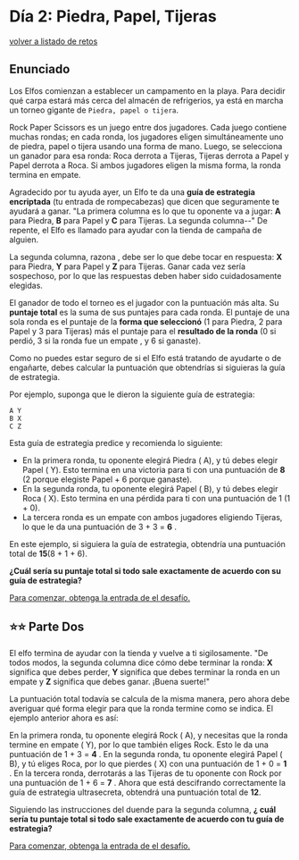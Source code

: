 # Día 2: Piedra, Papel, Tijeras
[volver a listado de retos](./../../README.md)

## Enunciado

Los Elfos comienzan a establecer un campamento en la playa. Para decidir qué carpa estará más cerca del almacén de refrigerios, ya está en marcha un torneo gigante de `Piedra, papel o tijera`.

Rock Paper Scissors es un juego entre dos jugadores. Cada juego contiene muchas rondas; en cada ronda, los jugadores eligen simultáneamente uno de piedra, papel o tijera usando una forma de mano. Luego, se selecciona un ganador para esa ronda: Roca derrota a Tijeras, Tijeras derrota a Papel y Papel derrota a Roca. Si ambos jugadores eligen la misma forma, la ronda termina en empate.

Agradecido por tu ayuda ayer, un Elfo te da una **guía de estrategia encriptada** (tu entrada de rompecabezas) que dicen que seguramente te ayudará a ganar. "La primera columna es lo que tu oponente va a jugar: **A** para Piedra, **B** para Papel y **C** para Tijeras. La segunda columna--" De repente, el Elfo es llamado para ayudar con la tienda de campaña de alguien.

La segunda columna, razona , debe ser lo que debe tocar en respuesta: **X** para Piedra, **Y** para Papel y **Z** para Tijeras. Ganar cada vez sería sospechoso, por lo que las respuestas deben haber sido cuidadosamente elegidas.

El ganador de todo el torneo es el jugador con la puntuación más alta. Su **puntaje total** es la suma de sus puntajes para cada ronda. El puntaje de una sola ronda es el puntaje de la **forma que seleccionó** (1 para Piedra, 2 para Papel y 3 para Tijeras) más el puntaje para el **resultado de la ronda** (0 si perdió, 3 si la ronda fue un empate , y 6 si ganaste).

Como no puedes estar seguro de si el Elfo está tratando de ayudarte o de engañarte, debes calcular la puntuación que obtendrías si siguieras la guía de estrategia.

Por ejemplo, suponga que le dieron la siguiente guía de estrategia:

```
A Y
B X
C Z
```

Esta guía de estrategia predice y recomienda lo siguiente:

  - En la primera ronda, tu oponente elegirá Piedra ( A), y tú debes elegir Papel ( Y). Esto termina en una victoria para ti con una puntuación de **8** (2 porque elegiste Papel + 6 porque ganaste).
  - En la segunda ronda, tu oponente elegirá Papel ( B), y tú debes elegir Roca ( X). Esto termina en una pérdida para ti con una puntuación de 1 (1 + 0).
  - La tercera ronda es un empate con ambos jugadores eligiendo Tijeras, lo que le da una puntuación de 3 + 3 = **6** .

En este ejemplo, si siguiera la guía de estrategia, obtendría una puntuación total de **15**(8 + 1 + 6).

**¿Cuál sería su puntaje total si todo sale exactamente de acuerdo con su guía de estrategia?**

[Para comenzar, obtenga la entrada de el desafío.](./input.txt)

## ⭐️⭐️ Parte Dos

El elfo termina de ayudar con la tienda y vuelve a ti sigilosamente. "De todos modos, la segunda columna dice cómo debe terminar la ronda: **X** significa que debes perder, **Y** significa que debes terminar la ronda en un empate y **Z** significa que debes ganar. ¡Buena suerte!"

La puntuación total todavía se calcula de la misma manera, pero ahora debe averiguar qué forma elegir para que la ronda termine como se indica. El ejemplo anterior ahora es así:

En la primera ronda, tu oponente elegirá Rock ( A), y necesitas que la ronda termine en empate ( Y), por lo que también eliges Rock. Esto le da una puntuación de 1 + 3 = **4** .
En la segunda ronda, tu oponente elegirá Papel ( B), y tú eliges Roca, por lo que pierdes ( X) con una puntuación de 1 + 0 = **1** .
En la tercera ronda, derrotarás a las Tijeras de tu oponente con Rock por una puntuación de 1 + 6 = **7** .
Ahora que está descifrando correctamente la guía de estrategia ultrasecreta, obtendrá una puntuación total de **12**.

Siguiendo las instrucciones del duende para la segunda columna, **¿ cuál sería tu puntaje total si todo sale exactamente de acuerdo con tu guía de estrategia?**

[Para comenzar, obtenga la entrada de el desafío.](./input.txt)